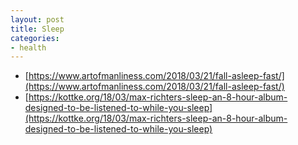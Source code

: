 ```yaml
---
layout: post
title: Sleep
categories:
- health
---
```


* [https://www.artofmanliness.com/2018/03/21/fall-asleep-fast/](https://www.artofmanliness.com/2018/03/21/fall-asleep-fast/)
* [https://kottke.org/18/03/max-richters-sleep-an-8-hour-album-designed-to-be-listened-to-while-you-sleep](https://kottke.org/18/03/max-richters-sleep-an-8-hour-album-designed-to-be-listened-to-while-you-sleep)